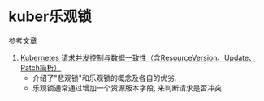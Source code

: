 # kuber乐观锁

参考文章

1. [Kubernetes 请求并发控制与数据一致性（含ResourceVersion、Update、Patch简析）](https://blog.csdn.net/jackxuf/article/details/80084358)
    - 介绍了"悲观锁"和乐观锁的概念及各自的优劣.
    - 乐观锁通常通过增加一个资源版本字段, 来判断请求是否冲突.
